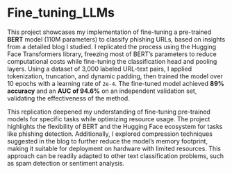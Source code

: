 # Fine_tuning_LLMs
This project showcases my implementation of fine-tuning a pre-trained **BERT** model (110M parameters) to classify phishing URLs, based on insights from a detailed blog I studied. I replicated the process using the Hugging Face Transformers library, freezing most of BERT’s parameters to reduce computational costs while fine-tuning the classification head and pooling layers. Using a dataset of 3,000 labeled URL-text pairs, I applied tokenization, truncation, and dynamic padding, then trained the model over 10 epochs with a learning rate of `2e-4`. The fine-tuned model achieved **89% accuracy** and an **AUC of 94.6%** on an independent validation set, validating the effectiveness of the method.  

This replication deepened my understanding of fine-tuning pre-trained models for specific tasks while optimizing resource usage. The project highlights the flexibility of BERT and the Hugging Face ecosystem for tasks like phishing detection. Additionally, I explored compression techniques suggested in the blog to further reduce the model’s memory footprint, making it suitable for deployment on hardware with limited resources. This approach can be readily adapted to other text classification problems, such as spam detection or sentiment analysis.
